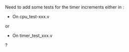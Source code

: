 Need to add some tests for the timer increments either in :  

- On cpu_test-xxx.v  

or  

- On timer_test_xxx.v  

?